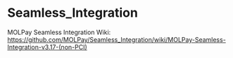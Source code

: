 # Seamless_Integration
MOLPay Seamless Integration Wiki: 
https://github.com/MOLPay/Seamless_Integration/wiki/MOLPay-Seamless-Integration-v3.17-(non-PCI)

